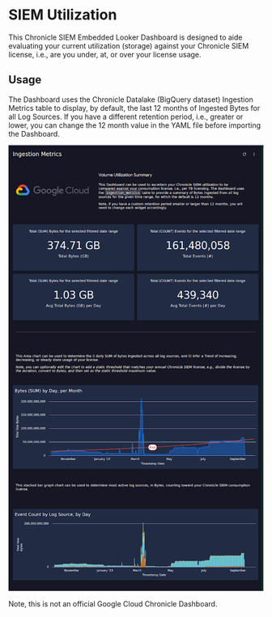 # SIEM Utilization

This Chronicle SIEM Embedded Looker Dashboard is designed to aide evaluating your current utilization (storage) against your Chronicle SIEM license, i.e., are you under, at, or over your license usage.

## Usage

The Dashboard uses the Chronicle Datalake (BigQuery dataset) Ingestion Metrics table to display, by default, the last 12 months of Ingested Bytes for all Log Sources.  If you have a different retention period, i.e., greater or lower, you can change the 12 month value in the YAML file before importing the Dashboard.

![Chronicle SIEM License USage](https://github.com/goog-cmmartin/thatsiemguy/blob/main/dashboards/siem_license_usage/siem_license_usage.png "SIEM License Usage")

Note, this is not an official Google Cloud Chronicle Dashboard.

